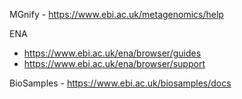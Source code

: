 MGnify - https://www.ebi.ac.uk/metagenomics/help

ENA 
- https://www.ebi.ac.uk/ena/browser/guides
- https://www.ebi.ac.uk/ena/browser/support

BioSamples - https://www.ebi.ac.uk/biosamples/docs

